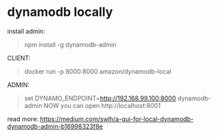 # dynamodb locally

install admin:
>npm install -g dynamodb-admin

CLIENT:
>docker run -p 8000:8000 amazon/dynamodb-local

ADMIN:
>set DYNAMO_ENDPOINT=http://192.168.99.100:8000
>dynamodb-admin
NOW you can open http://localhost:8001



read more:
https://medium.com/swlh/a-gui-for-local-dynamodb-dynamodb-admin-b16998323f8e
